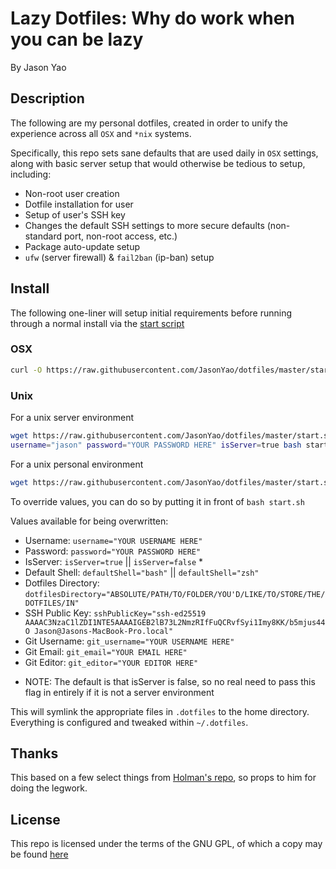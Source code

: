 # Lazy Dotfiles: Why do work when you can be lazy
By Jason Yao

## Description
The following are my personal dotfiles, created in order to unify the experience 
across all `OSX` and `*nix` systems.

Specifically, this repo sets sane defaults that are used daily in `OSX` settings, 
along with basic server setup that would otherwise be tedious to setup, including:
- Non-root user creation
- Dotfile installation for user
- Setup of user's SSH key
- Changes the default SSH settings to more secure defaults (non-standard port, non-root access, etc.)
- Package auto-update setup
- `ufw` (server firewall) & `fail2ban` (ip-ban) setup

## Install
The following one-liner will setup initial requirements before running through a normal install via the [start script](start.sh)

### OSX
```sh
curl -O https://raw.githubusercontent.com/JasonYao/dotfiles/master/start.sh &> /dev/null && bash start.sh; rm -rf start.sh
```

### Unix
For a unix server environment
```sh
wget https://raw.githubusercontent.com/JasonYao/dotfiles/master/start.sh &> /dev/null && \
username="jason" password="YOUR PASSWORD HERE" isServer=true bash start.sh; rm -rf start.sh
```

For a unix personal environment
```sh
wget https://raw.githubusercontent.com/JasonYao/dotfiles/master/start.sh &> /dev/null && bash start.sh; rm -rf start.sh
```

To override values, you can do so by putting it in front of `bash start.sh`

Values available for being overwritten:
- Username: `username="YOUR USERNAME HERE"`
- Password: `password="YOUR PASSWORD HERE"`
- IsServer: `isServer=true` || `isServer=false` *
- Default Shell: `defaultShell="bash"` || `defaultShell="zsh"`
- Dotfiles Directory: `dotfilesDirectory="ABSOLUTE/PATH/TO/FOLDER/YOU'D/LIKE/TO/STORE/THE/DOTFILES/IN"`
- SSH Public Key: `sshPublicKey="ssh-ed25519 AAAAC3NzaC1lZDI1NTE5AAAAIGEB2lB73L2NmzRIfFuQCRvfSyi1Imy8KK/b5mjus44O Jason@Jasons-MacBook-Pro.local"`
- Git Username: `git_username="YOUR USERNAME HERE"`
- Git Email: `git_email="YOUR EMAIL HERE"`
- Git Editor: `git_editor="YOUR EDITOR HERE"`

* NOTE: The default is that isServer is false, so no real need to pass this flag in entirely if it is not a server environment

This will symlink the appropriate files in `.dotfiles` to the home directory.
Everything is configured and tweaked within `~/.dotfiles`.

## Thanks
This based on a few select things from [Holman's repo](https://github.com/holman/dotfiles),
so props to him for doing the legwork.

## License
This repo is licensed under the terms of the GNU GPL, of which a copy may be found [here](LICENSE)
